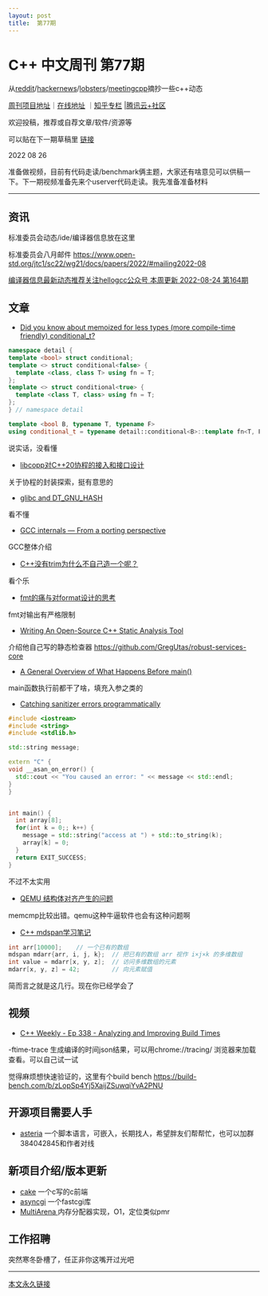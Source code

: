```yaml
---
layout: post
title:  第77期
---
```


# C++ 中文周刊 第77期



从[reddit](https://www.reddit.com/r/cpp/)/[hackernews](https://news.ycombinator.com/)/[lobsters](https://lobste.rs/)/[meetingcpp](https://www.meetingcpp.com/blog/blogroll/items/Meeting-Cpp-Blogroll-343.html)摘抄一些c++动态


[周刊项目地址](https://github.com/wanghenshui/cppweeklynews)｜[在线地址](https://wanghenshui.github.io/cppweeklynews/) ｜[知乎专栏](https://www.zhihu.com/column/jieyaren) |[腾讯云+社区](https://cloud.tencent.com/developer/column/92884)



欢迎投稿，推荐或自荐文章/软件/资源等


可以贴在下一期草稿里 [链接](https://github.com/wanghenshui/cppweeklynews/blob/dev/posts/078.md)


2022 08 26

准备做视频，目前有代码走读/benchmark俩主题，大家还有啥意见可以供稿一下。下一期视频准备先来个userver代码走读。我先准备准备材料

---

## 资讯

标准委员会动态/ide/编译器信息放在这里

标准委员会八月邮件 https://www.open-std.org/jtc1/sc22/wg21/docs/papers/2022/#mailing2022-08

[编译器信息最新动态推荐关注hellogcc公众号 本周更新 2022-08-24 第164期](https://github.com/hellogcc/osdt-weekly/blob/master/weekly-2022/2022-08-24.md)


## 文章

- [Did you know about memoized for less types (more compile-time friendly) conditional_t?](https://github.com/QuantlabFinancial/cpp_tip_of_the_week/blob/master/292.md)


```cpp
namespace detail {
template <bool> struct conditional;
template <> struct conditional<false> {
  template <class, class T> using fn = T;
};
template <> struct conditional<true> {
  template <class T, class> using fn = T;
};
} // namespace detail

template <bool B, typename T, typename F>
using conditional_t = typename detail::conditional<B>::template fn<T, F>;
```
说实话，没看懂

- [libcopp对C++20协程的接入和接口设计](https://owent.net/2022/2206.html)

关于协程的封装探索，挺有意思的

- [glibc and DT_GNU_HASH ](https://maskray.me/blog/2022-08-21-glibc-and-dt-gnu-hash)

看不懂

- [GCC internals — From a porting perspective](https://ekaitz.elenq.tech/bootstrapGcc1.html)

GCC整体介绍

- [C++没有trim为什么不自己造一个呢？](https://zhuanlan.zhihu.com/p/553071153)

看个乐

- [fmt的痛与对format设计的思考](https://zhuanlan.zhihu.com/p/556307241)

fmt对输出有严格限制

- [Writing An Open-Source C++ Static Analysis Tool ](https://www.cppstories.com/2022/rsc-static-analysis/)

介绍他自己写的静态检查器 https://github.com/GregUtas/robust-services-core

- [A General Overview of What Happens Before main()](https://embeddedartistry.com/blog/2019/04/08/a-general-overview-of-what-happens-before-main/)

main函数执行前都干了啥，填充入参之类的


- [Catching sanitizer errors programmatically](https://lemire.me/blog/2022/08/20/catching-sanitizer-errors-programmatically/)

```cpp
#include <iostream>
#include <string>
#include <stdlib.h>

std::string message;

extern "C" {
void __asan_on_error() {
  std::cout << "You caused an error: " << message << std::endl;
}
}


int main() {
  int array[8];
  for(int k = 0;; k++) {
    message = std::string("access at ") + std::to_string(k);
    array[k] = 0;
  }
  return EXIT_SUCCESS;
}

```

不过不太实用

- [QEMU 结构体对齐产生的问题](https://zhuanlan.zhihu.com/p/558121669)

memcmp比较出错。qemu这种牛逼软件也会有这种问题啊

- [C++ mdspan学习笔记](https://zhuanlan.zhihu.com/p/553772995)

```cpp
int arr[10000];    // 一个已有的数组
mdspan mdarr{arr, i, j, k};  // 把已有的数组 arr 视作 i×j×k 的多维数组
int value = mdarr[x, y, z];  // 访问多维数组的元素
mdarr[x, y, z] = 42;         // 向元素赋值
```

简而言之就是这几行。现在你已经学会了
## 视频

- [C++ Weekly - Ep 338 - Analyzing and Improving Build Times](https://www.youtube.com/watch?v=Iybb9wnpF00)


-ftime-trace 生成编译的时间json结果，可以用chrome://tracing/ 浏览器来加载查看。可以自己试一试

觉得麻烦想快速验证的，这里有个build bench https://build-bench.com/b/zLopSp4Yj5XaijZSuwqiYvA2PNU



## 开源项目需要人手

- [asteria](https://github.com/lhmouse/asteria) 一个脚本语言，可嵌入，长期找人，希望胖友们帮帮忙，也可以加群384042845和作者对线


## 新项目介绍/版本更新

- [cake](https://github.com/thradams/cake) 一个c写的c前端
- [asyncgi](https://github.com/kamchatka-volcano/asyncgi/) 一个fastcgi库
- [MultiArena ](https://github.com/tirimatangi/MultiArena) 内存分配器实现，O1，定位类似pmr

## 工作招聘

突然寒冬卧槽了，任正非你这嘴开过光吧

---



[本文永久链接](https://wanghenshui.github.io/cppweeklynews/posts/077.html)

